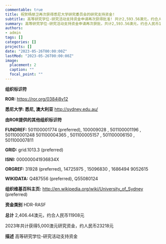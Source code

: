```yaml
---
commentable: true
title: 祝贺杨朋卫再次获得悉尼大学研究委员会的研究支持资金!
subtitle: 高等研究学位-研究活动支持资金申请再次获得批准! 共计2,593.56澳元，约合人民币11908元
summary: 高等研究学位-研究活动支持资金申请再次获批，共计2,593.56澳元，约合人民币11908元。2023年共计获得5,000澳元研究资金，约人民币23218元。
authors:
- admin
tags: []
categories: []
projects: []
date: "2023-05-26T00:00:00Z"
lastMod: "2023-05-26T00:00:00Z"
image:
  placement: 2
  caption: ""
  focal_point: ""
---
```

**组织标识符**

**ROR:** https://ror.org/0384j8v12

**悉尼大学: 悉尼, 澳大利亚**
http://sydney.edu.au/

**由ROR提供的其他组织标识符**

**FUNDREF:** 501100001774 (preferred), 100009028 , 501100001196 , 501100001248 501100004365 , 501100005157 , 501100006150 , 501100007811

**GRID:** grid.1013.3 (preferred)

**ISNI:** 000000041936834X

**ORGREF:** 31928 (preferred), 14725975 , 15096830 , 1686494 9052615

**WIKIDATA:** Q487556 (preferred), Q55080124

**组织维基百科主页:** http://en.wikipedia.org/wiki/University_of_Sydney (preferred)

**资金类别**
HDR-RASF

**总计**
2,406.44澳元，约合人民币11908元

2023年共计获得5,000澳元研究资金，约人民币23218元

**描述**
高等研究学位-研究活动支持资金
